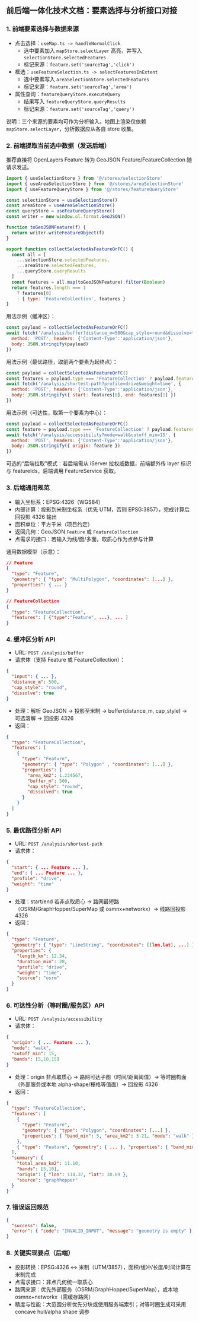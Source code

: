 ## 前后端一体化技术文档：要素选择与分析接口对接

### 1. 前端要素选择与数据来源
- 点击选择：`useMap.ts -> handleNormalClick`
  - 选中要素加入 `mapStore.selectLayer` 高亮，并写入 `selectionStore.selectedFeatures`
  - 标记来源：`feature.set('sourceTag','click')`
- 框选：`useFeatureSelection.ts -> selectFeaturesInExtent`
  - 选中要素写入 `areaSelectionStore.selectedFeatures`
  - 标记来源：`feature.set('sourceTag','area')`
- 属性查询：`featureQueryStore.executeQuery`
  - 结果写入 `featureQueryStore.queryResults`
  - 标记来源：`feature.set('sourceTag','query')`

说明：三个来源的要素均可作为分析输入。地图上渲染仅依赖 `mapStore.selectLayer`，分析数据应从各自 store 收集。

### 2. 前端提取当前选中数据（发送后端）
推荐直接将 OpenLayers Feature 转为 GeoJSON Feature/FeatureCollection 随请求发送。

```javascript
import { useSelectionStore } from '@/stores/selectionStore'
import { useAreaSelectionStore } from '@/stores/areaSelectionStore'
import { useFeatureQueryStore } from '@/stores/featureQueryStore'

const selectionStore = useSelectionStore()
const areaStore = useAreaSelectionStore()
const queryStore = useFeatureQueryStore()
const writer = new window.ol.format.GeoJSON()

function toGeoJSONFeature(f) {
  return writer.writeFeatureObject(f)
}

export function collectSelectedAsFeatureOrFC() {
  const all = [
    ...selectionStore.selectedFeatures,
    ...areaStore.selectedFeatures,
    ...queryStore.queryResults
  ]
  const features = all.map(toGeoJSONFeature).filter(Boolean)
  return features.length === 1
    ? features[0]
    : { type: 'FeatureCollection', features }
}
```

用法示例（缓冲区）：
```javascript
const payload = collectSelectedAsFeatureOrFC()
await fetch('/analysis/buffer?distance_m=500&cap_style=round&dissolve=true', {
  method: 'POST', headers: {'Content-Type':'application/json'},
  body: JSON.stringify(payload)
})
```

用法示例（最优路径，取前两个要素为起终点）：
```javascript
const payload = collectSelectedAsFeatureOrFC()
const features = payload.type === 'FeatureCollection' ? payload.features : [payload]
await fetch('/analysis/shortest-path?profile=drive&weight=time', {
  method: 'POST', headers: {'Content-Type':'application/json'},
  body: JSON.stringify({ start: features[0], end: features[1] })
})
```

用法示例（可达性，取第一个要素为中心）：
```javascript
const payload = collectSelectedAsFeatureOrFC()
const feature = payload.type === 'FeatureCollection' ? payload.features[0] : payload
await fetch('/analysis/accessibility?mode=walk&cutoff_min=15', {
  method: 'POST', headers: {'Content-Type':'application/json'},
  body: JSON.stringify({ origin: feature })
})
```

可选的“后端拉取”模式：若后端需从 iServer 拉权威数据，前端额外传 layer 标识与 featureIds，后端调用 FeatureService 获取。

### 3. 后端通用规范
- 输入坐标系：EPSG:4326（WGS84）
- 内部计算：投影到米制坐标系（优先 UTM，否则 EPSG:3857），完成计算后回投影 4326 输出
- 面积单位：平方千米（项目约定）
- 返回几何：GeoJSON `Feature` 或 `FeatureCollection`
- 点需求的接口：若输入为线/面/多面，取质心作为点参与计算

通用数据模型（示意）：
```json
// Feature
{
  "type": "Feature",
  "geometry": { "type": "MultiPolygon", "coordinates": [...] },
  "properties": { ... }
}

// FeatureCollection
{
  "type": "FeatureCollection",
  "features": [ {"type":"Feature", ...}, ... ]
}
```

### 4. 缓冲区分析 API
- URL: `POST /analysis/buffer`
- 请求体（支持 Feature 或 FeatureCollection）：
```json
{
  "input": { ... },
  "distance_m": 500,
  "cap_style": "round",
  "dissolve": true
}
```
- 处理：解析 GeoJSON → 投影至米制 → buffer(distance_m, cap_style) → 可选溶解 → 回投影 4326
- 返回：
```json
{
  "type": "FeatureCollection",
  "features": [
    {
      "type": "Feature",
      "geometry": { "type": "Polygon" , "coordinates": [...] },
      "properties": {
        "area_km2": 1.234567,
        "buffer_m": 500,
        "cap_style": "round",
        "dissolved": true
      }
    }
  ]
}
```

### 5. 最优路径分析 API
- URL: `POST /analysis/shortest-path`
- 请求体：
```json
{
  "start": { ... Feature ... },
  "end": { ... Feature ... },
  "profile": "drive",
  "weight": "time"
}
```
- 处理：start/end 若非点取质心 → 路网最短路（OSRM/GraphHopper/SuperMap 或 osmnx+networkx）→ 线路回投影 4326
- 返回：
```json
{
  "type": "Feature",
  "geometry": { "type": "LineString", "coordinates": [[lon,lat], ...] },
  "properties": {
    "length_km": 12.34,
    "duration_min": 28,
    "profile": "drive",
    "weight": "time",
    "source": "osrm"
  }
}
```

### 6. 可达性分析（等时圈/服务区）API
- URL: `POST /analysis/accessibility`
- 请求体：
```json
{
  "origin": { ... Feature ... },
  "mode": "walk",
  "cutoff_min": 15,
  "bands": [5,10,15]
}
```
- 处理：origin 非点取质心 → 路网可达子图（时间/距离阈值）→ 等时圈构面（外部服务或本地 alpha-shape/栅格等值面）→ 回投影 4326
- 返回：
```json
{
  "type": "FeatureCollection",
  "features": [
    {
      "type": "Feature",
      "geometry": { "type": "Polygon", "coordinates": [...] },
      "properties": { "band_min": 5, "area_km2": 3.21, "mode": "walk" }
    },
    { "type": "Feature", "geometry": { ... }, "properties": { "band_min": 10, "area_km2": 7.89, "mode": "walk" } }
  ],
  "summary": {
    "total_area_km2": 11.10,
    "bands": [5,10],
    "origin": { "lon": 114.37, "lat": 30.69 },
    "source": "graphhopper"
  }
}
```

### 7. 错误返回规范
```json
{
  "success": false,
  "error": { "code": "INVALID_INPUT", "message": "geometry is empty" }
}
```

### 8. 关键实现要点（后端）
- 投影转换：EPSG:4326 ↔ 米制（UTM/3857），面积/缓冲/长度/时间计算在米制完成
- 点需求接口：非点几何统一取质心
- 路网来源：优先外部服务（OSRM/GraphHopper/SuperMap），或本地 osmnx+networkx（需缓存路网）
- 精度与性能：大范围分析优先分块或使用服务端索引；对等时圈生成可采用 concave hull/alpha shape 调参


